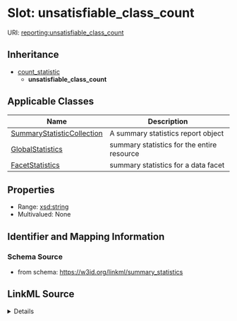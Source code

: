 # Slot: unsatisfiable_class_count

URI: [reporting:unsatisfiable_class_count](https://w3id.org/linkml/reportunsatisfiable_class_count)




## Inheritance

* [count_statistic](count_statistic.md)
    * **unsatisfiable_class_count**





## Applicable Classes

| Name | Description |
| --- | --- |
[SummaryStatisticCollection](SummaryStatisticCollection.md) | A summary statistics report object
[GlobalStatistics](GlobalStatistics.md) | summary statistics for the entire resource
[FacetStatistics](FacetStatistics.md) | summary statistics for a data facet






## Properties

* Range: [xsd:string](http://www.w3.org/2001/XMLSchema#string)
* Multivalued: None







## Identifier and Mapping Information







### Schema Source


* from schema: https://w3id.org/linkml/summary_statistics




## LinkML Source

<details>
```yaml
name: unsatisfiable_class_count
from_schema: https://w3id.org/linkml/summary_statistics
rank: 1000
is_a: count_statistic
alias: unsatisfiable_class_count
owner: SummaryStatisticCollection
domain_of:
- SummaryStatisticCollection
slot_group: class_statistic_group
range: string

```
</details>
